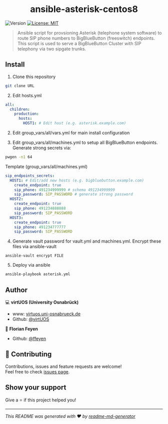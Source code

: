 <h1 align="center">ansible-asterisk-centos8</h1>
<p>
  <img alt="Version" src="https://img.shields.io/badge/version-1.0-blue.svg?cacheSeconds=2592000" />
  <a href="https://github.com/virtUOS/ansible-asterisk-centos8/blob/main/LICENSE" target="_blank">
    <img alt="License: MIT" src="https://img.shields.io/badge/License-MIT-yellow.svg" />
  </a>
</p>

> Ansible script for provsioning Asterisk (telephone system software) to route SIP phone numbers to BigBlueButton (freeswitch) endpoints. This script is used to serve a BigBlueButton Cluster with SIP telephony via two sipgate trunks.

## Install

1. Clone this repository
```sh
git clone URL
```

2. Edit hosts.yml
```yml
all:
  children:
    production:
      hosts:
        HOST1: # Edit host (e.g. asterisk.example.com)
```

2. Edit group_vars/all/vars.yml for main install configuration

3. Edit group_vars/all/machines.yml to setup all BigBlueButton endpoints. Generate strong secrets via:
```sh
pwgen -n1 64
```
Template (group_vars/all/machines.yml)
```yml
sip_endpoints_secrets:
  HOST1: # Edit/add new hosts (e.g. bigbluebutton.example.com)
    create_endpoint: true
    sip_phone: 491234999999 # schema 491234999999
    sip_password: SIP_PASSWORD # generate strong password
  HOST2:
    create_endpoint: true
    sip_phone: 491234888888
    sip_password: SIP_PASSWORD
  HOST3:
    create_endpoint: true
    sip_phone: 491234777777
    sip_password: SIP_PASSWORD
```

4. Generate vault password for vault.yml and machines.yml. Encrypt these files via ansible-vault
```
ansible-vault encrypt FILE
```

5. Deploy via ansible
```sh
ansible-playbook asterisk.yml
```

## Author

:computer: **virtUOS (University Osnabrück)**

* www: [virtuos.uni-osnabrueck.de](https://virtuos.uni-osnabrueck.de/)
* Github: [@virtUOS](https://github.com/virtUOS)

👤 **Florian Feyen**

* Github: [@ffeyen](https://github.com/ffeyen)

## 🤝 Contributing

Contributions, issues and feature requests are welcome!<br />Feel free to check [issues page](https://github.com/virtUOS/ansible-asterisk-centos8/issues).

## Show your support

Give a ⭐️ if this project helped you!

***
_This README was generated with ❤️ by [readme-md-generator](https://github.com/kefranabg/readme-md-generator)_
